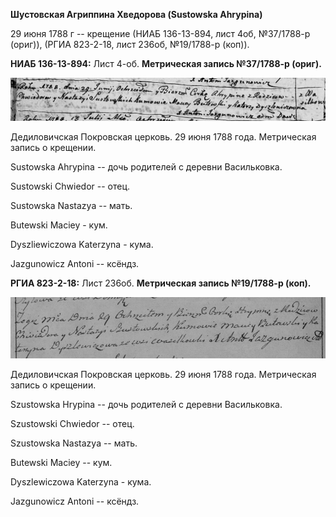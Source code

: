 **Шустовская Агриппина Хведорова (Sustowska Ahrypina)**

29 июня 1788 г -- крещение (НИАБ 136-13-894, лист 4об, №37/1788-р
(ориг)), (РГИА 823-2-18, лист 236об, №19/1788-р (коп)).

**НИАБ 136-13-894:** Лист 4-об. **Метрическая запись №37/1788-р
(ориг).**

![](./media/aee43e99cd7d8e149cc4e2c946ceb0ec2a6f775b.png)

Дедиловичская Покровская церковь. 29 июня 1788 года. Метрическая запись
о крещении.

Sustowska Ahrypina -- дочь родителей с деревни Васильковка.

Sustowski Chwiedor -- отец.

Sustowska Nastazya -- мать.

Butewski Maciey - кум.

Dyszliewiczowa Katerzyna - кума.

Jazgunowicz Antoni -- ксёндз.

**РГИА 823-2-18:** Лист 236об. **Метрическая запись №19/1788-р (коп).**

![](./media/8f37a389b881d0e8ed46d673c3a1981f5c2b7c87.png)

Дедиловичская Покровская церковь. 29 июня 1788 года. Метрическая запись
о крещении.

Szustowska Hrypina -- дочь родителей с деревни Васильковка.

Szustowski Chwiedor -- отец.

Szustowska Nastazya -- мать.

Butewski Maciey -- кум.

Dyszlewiczowa Katerzyna - кума.

Jazgunowicz Antoni -- ксёндз.
